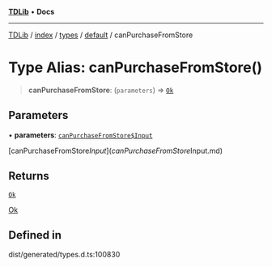 [**TDLib**](../../../../../../README.md) • **Docs**

***

[TDLib](../../../../../../modules.md) / [index](../../../../../README.md) / [types](../../../README.md) / [default](../README.md) / canPurchaseFromStore

# Type Alias: canPurchaseFromStore()

> **canPurchaseFromStore**: (`parameters`) => [`Ok`](Ok.md)

## Parameters

• **parameters**: [`canPurchaseFromStore$Input`](canPurchaseFromStore$Input.md)

[canPurchaseFromStore$Input](canPurchaseFromStore$Input.md)

## Returns

[`Ok`](Ok.md)

[Ok](Ok.md)

## Defined in

dist/generated/types.d.ts:100830
